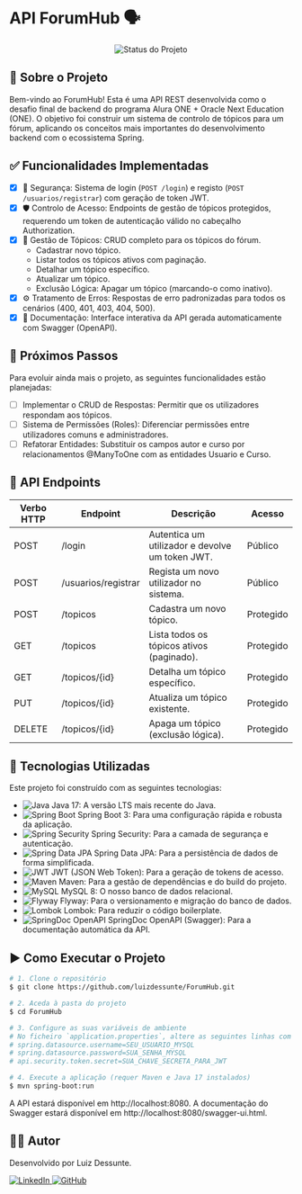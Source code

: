 # API ForumHub 🗣️


<p align="center">
<img alt="Status do Projeto" src="https://img.shields.io/badge/STATUS-EM%20DESENVOLVIMENTO-yellow">
</p>

## 🎯 Sobre o Projeto
Bem-vindo ao ForumHub! Esta é uma API REST desenvolvida como o desafio final de backend do programa Alura ONE + Oracle Next Education (ONE). O objetivo foi construir um sistema de controlo de tópicos para um fórum, aplicando os conceitos mais importantes do desenvolvimento backend com o ecossistema Spring.

## ✅ Funcionalidades Implementadas
- [x] 🔐 Segurança: Sistema de login (`POST /login`) e registo (`POST /usuarios/registrar`) com geração de token JWT.
- [x] 🛡️ Controlo de Acesso: Endpoints de gestão de tópicos protegidos, requerendo um token de autenticação válido no cabeçalho Authorization.
- [x] 📄 Gestão de Tópicos: CRUD completo para os tópicos do fórum.
  - Cadastrar novo tópico.
  - Listar todos os tópicos ativos com paginação.
  - Detalhar um tópico específico.
  - Atualizar um tópico.
  - Exclusão Lógica: Apagar um tópico (marcando-o como inativo).
- [x] ⚙️ Tratamento de Erros: Respostas de erro padronizadas para todos os cenários (400, 401, 403, 404, 500).
- [x] 📖 Documentação: Interface interativa da API gerada automaticamente com Swagger (OpenAPI).

## 🚧 Próximos Passos
Para evoluir ainda mais o projeto, as seguintes funcionalidades estão planejadas:
- [ ] Implementar o CRUD de Respostas: Permitir que os utilizadores respondam aos tópicos.
- [ ] Sistema de Permissões (Roles): Diferenciar permissões entre utilizadores comuns e administradores.
- [ ] Refatorar Entidades: Substituir os campos autor e curso por relacionamentos @ManyToOne com as entidades Usuario e Curso.

## 🔌 API Endpoints
| Verbo HTTP | Endpoint             | Descrição                                 | Acesso    |
|------------|---------------------|-------------------------------------------|-----------|
| POST       | /login              | Autentica um utilizador e devolve um token JWT. | Público   |
| POST       | /usuarios/registrar | Regista um novo utilizador no sistema.    | Público   |
| POST       | /topicos            | Cadastra um novo tópico.                  | Protegido |
| GET        | /topicos            | Lista todos os tópicos ativos (paginado). | Protegido |
| GET        | /topicos/{id}       | Detalha um tópico específico.             | Protegido |
| PUT        | /topicos/{id}       | Atualiza um tópico existente.             | Protegido |
| DELETE     | /topicos/{id}       | Apaga um tópico (exclusão lógica).        | Protegido |

## 🚀 Tecnologias Utilizadas
Este projeto foi construído com as seguintes tecnologias:
- <img src="https://img.shields.io/badge/Java-17-007396?logo=java&logoColor=white" alt="Java"/> Java 17: A versão LTS mais recente do Java.
- <img src="https://img.shields.io/badge/Spring_Boot-3-6DB33F?logo=springboot&logoColor=white" alt="Spring Boot"/> Spring Boot 3: Para uma configuração rápida e robusta da aplicação.
- <img src="https://img.shields.io/badge/Spring_Security-6DB33F?logo=springsecurity&logoColor=white" alt="Spring Security"/> Spring Security: Para a camada de segurança e autenticação.
- <img src="https://img.shields.io/badge/Spring_Data_JPA-6DB33F?logo=spring&logoColor=white" alt="Spring Data JPA"/> Spring Data JPA: Para a persistência de dados de forma simplificada.
- <img src="https://img.shields.io/badge/JWT-000000?logo=jsonwebtokens&logoColor=white" alt="JWT"/> JWT (JSON Web Token): Para a geração de tokens de acesso.
- <img src="https://img.shields.io/badge/Maven-3.8.6-C71A36?logo=apachemaven&logoColor=white" alt="Maven"/> Maven: Para a gestão de dependências e do build do projeto.
- <img src="https://img.shields.io/badge/MySQL-8-4479A1?logo=mysql&logoColor=white" alt="MySQL"/> MySQL 8: O nosso banco de dados relacional.
- <img src="https://img.shields.io/badge/Flyway-11-CC0200?logo=flyway&logoColor=white" alt="Flyway"/> Flyway: Para o versionamento e migração do banco de dados.
- <img src="https://img.shields.io/badge/Lombok-1.18.24-ED6C30?logo=lombok&logoColor=white" alt="Lombok"/> Lombok: Para reduzir o código boilerplate.
- <img src="https://img.shields.io/badge/SpringDoc-OpenAPI-6DB33F?logo=openapiinitiative&logoColor=white" alt="SpringDoc OpenAPI"/> SpringDoc OpenAPI (Swagger): Para a documentação automática da API.

## ▶️ Como Executar o Projeto
```bash
# 1. Clone o repositório
$ git clone https://github.com/luizdessunte/ForumHub.git

# 2. Aceda à pasta do projeto
$ cd ForumHub

# 3. Configure as suas variáveis de ambiente
# No ficheiro `application.properties`, altere as seguintes linhas com os seus dados:
# spring.datasource.username=SEU_USUARIO_MYSQL
# spring.datasource.password=SUA_SENHA_MYSQL
# api.security.token.secret=SUA_CHAVE_SECRETA_PARA_JWT

# 4. Execute a aplicação (requer Maven e Java 17 instalados)
$ mvn spring-boot:run
```
A API estará disponível em http://localhost:8080.
A documentação do Swagger estará disponível em http://localhost:8080/swagger-ui.html.

## 👨‍💻 Autor
Desenvolvido por Luiz Dessunte.

<p align="left">
<a href="https://www.linkedin.com/in/luiz-dessunte/" target="_blank">
<img src="https://img.shields.io/badge/-LinkedIn-0077B5?style=for-the-badge&logo=linkedin&logoColor=white" alt="LinkedIn"/>
</a>
<a href="https://github.com/luizdessunte" target="_blank">
<img src="https://img.shields.io/badge/-GitHub-181717?style=for-the-badge&logo=github&logoColor=white" alt="GitHub"/>
</a>
</p>